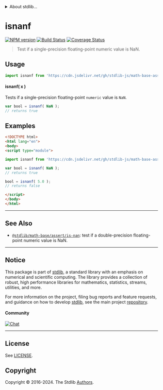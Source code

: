<!--

@license Apache-2.0

Copyright (c) 2020 The Stdlib Authors.

Licensed under the Apache License, Version 2.0 (the "License");
you may not use this file except in compliance with the License.
You may obtain a copy of the License at

   http://www.apache.org/licenses/LICENSE-2.0

Unless required by applicable law or agreed to in writing, software
distributed under the License is distributed on an "AS IS" BASIS,
WITHOUT WARRANTIES OR CONDITIONS OF ANY KIND, either express or implied.
See the License for the specific language governing permissions and
limitations under the License.

-->


<details>
  <summary>
    About stdlib...
  </summary>
  <p>We believe in a future in which the web is a preferred environment for numerical computation. To help realize this future, we've built stdlib. stdlib is a standard library, with an emphasis on numerical and scientific computation, written in JavaScript (and C) for execution in browsers and in Node.js.</p>
  <p>The library is fully decomposable, being architected in such a way that you can swap out and mix and match APIs and functionality to cater to your exact preferences and use cases.</p>
  <p>When you use stdlib, you can be absolutely certain that you are using the most thorough, rigorous, well-written, studied, documented, tested, measured, and high-quality code out there.</p>
  <p>To join us in bringing numerical computing to the web, get started by checking us out on <a href="https://github.com/stdlib-js/stdlib">GitHub</a>, and please consider <a href="https://opencollective.com/stdlib">financially supporting stdlib</a>. We greatly appreciate your continued support!</p>
</details>

# isnanf

[![NPM version][npm-image]][npm-url] [![Build Status][test-image]][test-url] [![Coverage Status][coverage-image]][coverage-url] <!-- [![dependencies][dependencies-image]][dependencies-url] -->

> Test if a single-precision floating-point numeric value is NaN.



<section class="usage">

## Usage

```javascript
import isnanf from 'https://cdn.jsdelivr.net/gh/stdlib-js/math-base-assert-is-nanf@v0.2.1-esm/index.mjs';
```

#### isnanf( x )

Tests if a single-precision floating-point `numeric` value is `NaN`.

```javascript
var bool = isnanf( NaN );
// returns true
```

</section>

<!-- /.usage -->

<section class="examples">

## Examples

<!-- eslint no-undef: "error" -->

```html
<!DOCTYPE html>
<html lang="en">
<body>
<script type="module">

import isnanf from 'https://cdn.jsdelivr.net/gh/stdlib-js/math-base-assert-is-nanf@v0.2.1-esm/index.mjs';

var bool = isnanf( NaN );
// returns true

bool = isnanf( 5.0 );
// returns false

</script>
</body>
</html>
```

</section>

<!-- /.examples -->

<!-- Section for related `stdlib` packages. Do not manually edit this section, as it is automatically populated. -->

<section class="related">

* * *

## See Also

-   <span class="package-name">[`@stdlib/math-base/assert/is-nan`][@stdlib/math/base/assert/is-nan]</span><span class="delimiter">: </span><span class="description">test if a double-precision floating-point numeric value is NaN.</span>

</section>

<!-- /.related -->

<!-- Section for all links. Make sure to keep an empty line after the `section` element and another before the `/section` close. -->


<section class="main-repo" >

* * *

## Notice

This package is part of [stdlib][stdlib], a standard library with an emphasis on numerical and scientific computing. The library provides a collection of robust, high performance libraries for mathematics, statistics, streams, utilities, and more.

For more information on the project, filing bug reports and feature requests, and guidance on how to develop [stdlib][stdlib], see the main project [repository][stdlib].

#### Community

[![Chat][chat-image]][chat-url]

---

## License

See [LICENSE][stdlib-license].


## Copyright

Copyright &copy; 2016-2024. The Stdlib [Authors][stdlib-authors].

</section>

<!-- /.stdlib -->

<!-- Section for all links. Make sure to keep an empty line after the `section` element and another before the `/section` close. -->

<section class="links">

[npm-image]: http://img.shields.io/npm/v/@stdlib/math-base-assert-is-nanf.svg
[npm-url]: https://npmjs.org/package/@stdlib/math-base-assert-is-nanf

[test-image]: https://github.com/stdlib-js/math-base-assert-is-nanf/actions/workflows/test.yml/badge.svg?branch=v0.2.1
[test-url]: https://github.com/stdlib-js/math-base-assert-is-nanf/actions/workflows/test.yml?query=branch:v0.2.1

[coverage-image]: https://img.shields.io/codecov/c/github/stdlib-js/math-base-assert-is-nanf/main.svg
[coverage-url]: https://codecov.io/github/stdlib-js/math-base-assert-is-nanf?branch=main

<!--

[dependencies-image]: https://img.shields.io/david/stdlib-js/math-base-assert-is-nanf.svg
[dependencies-url]: https://david-dm.org/stdlib-js/math-base-assert-is-nanf/main

-->

[chat-image]: https://img.shields.io/gitter/room/stdlib-js/stdlib.svg
[chat-url]: https://app.gitter.im/#/room/#stdlib-js_stdlib:gitter.im

[stdlib]: https://github.com/stdlib-js/stdlib

[stdlib-authors]: https://github.com/stdlib-js/stdlib/graphs/contributors

[umd]: https://github.com/umdjs/umd
[es-module]: https://developer.mozilla.org/en-US/docs/Web/JavaScript/Guide/Modules

[deno-url]: https://github.com/stdlib-js/math-base-assert-is-nanf/tree/deno
[deno-readme]: https://github.com/stdlib-js/math-base-assert-is-nanf/blob/deno/README.md
[umd-url]: https://github.com/stdlib-js/math-base-assert-is-nanf/tree/umd
[umd-readme]: https://github.com/stdlib-js/math-base-assert-is-nanf/blob/umd/README.md
[esm-url]: https://github.com/stdlib-js/math-base-assert-is-nanf/tree/esm
[esm-readme]: https://github.com/stdlib-js/math-base-assert-is-nanf/blob/esm/README.md
[branches-url]: https://github.com/stdlib-js/math-base-assert-is-nanf/blob/main/branches.md

[stdlib-license]: https://raw.githubusercontent.com/stdlib-js/math-base-assert-is-nanf/main/LICENSE

<!-- <related-links> -->

[@stdlib/math/base/assert/is-nan]: https://github.com/stdlib-js/math-base-assert-is-nan/tree/esm

<!-- </related-links> -->

</section>

<!-- /.links -->
